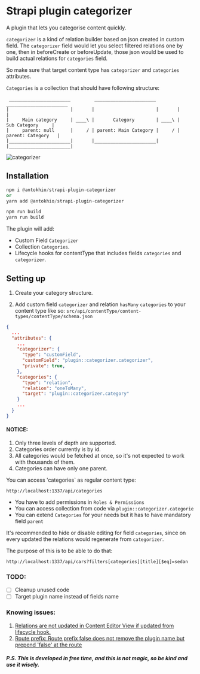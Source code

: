 # Strapi plugin categorizer

A plugin that lets you categorise content quickly.

`categorizer` is a kind of relation builder based on json created in custom field.
The `categorizer` field would let you select filtered relations one by one, then in beforeCreate or beforeUpdate, those json would be used to build actual relations for `categories` field.

So make sure that target content type has `categorizer` and `categories` attributes.

`Categories` is a collection that should have following structure:

```
 _______________________         _______________________         _______________________
|                       |       |                       |       |                       |
|     Main category     | ____\ |       Category        | ____\ |      Sub Category     |
|     parent: null      |     / | parent: Main Category |     / |    parent: Category   |
|_______________________|       |_______________________|       |_______________________|

```

![categorizer](https://user-images.githubusercontent.com/1254168/215042671-6a87ac80-7f52-41a0-8aeb-3312b644a096.gif)

## Installation

```py
npm i @antokhio/strapi-plugin-categorizer
or
yarn add @antokhio/strapi-plugin-categorizer
```

```py
npm run build
yarn run build
```

The plugin will add:

-   Custom Field `Categorizer`
-   Collection `Categories`.
-   Lifecycle hooks for contentType that includes fields `categories` and `categorizer`.

## Setting up

1. Create your category structure.

2. Add custom field `categorizer` and relation `hasMany` `categories` to your content type like so:
   `src/api/contentType/content-types/contentType/schema.json`

```json
{
  ...
  "attributes": {
    ...
    "categorizer": {
      "type": "customField",
      "customField": "plugin::categorizer.categorizer",
      "private": true,
    },
    "categories": {
      "type": "relation",
      "relation": "oneToMany",
      "target": "plugin::categorizer.category"
    }
    ...
  }
}
```

#### NOTICE:

1. Only three levels of depth are supported.
2. Categories order currently is by id.
3. All categories would be fetched at once, so it's not expected to work with thousands of them.
4. Categories can have only one parent.

You can access 'categories` as regular content type:

```
http://localhost:1337/api/categories
```

-   You have to add permissions in `Roles & Permissions`
-   You can access collection from code via `plugin::categorizer.categorie`
-   You can extend `Categories` for your needs but it has to have mandatory field `parent`

It's recommended to hide or disable editing for field `categories`, since on every updated the relations would regenerate from `categorizer`.

The purpose of this is to be able to do that:

```
http://localhost:1337/api/cars?filters[categories][title][$eq]=sedan
```

### TODO:

-   [ ] Cleanup unused code
-   [ ] Target plugin name instead of fields name

### Knowing issues:

1. [Relations are not updated in Content Editor View if updated from lifecycle hook.](https://github.com/strapi/strapi/issues/15571)
2. [Route prefix: Route prefix false does not remove the plugin name but prepend 'false' at the route](https://github.com/strapi/strapi/issues/9232)

##### P.S. This is developed in free time, and this is not magic, so be kind and use it wisely.

